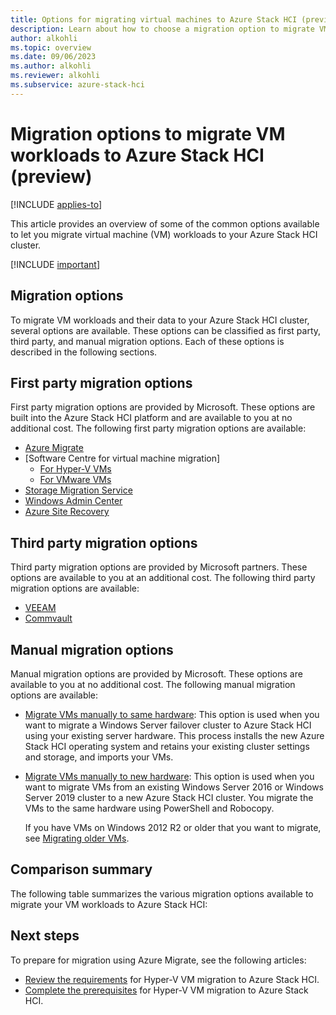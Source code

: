 ```yaml
---
title: Options for migrating virtual machines to Azure Stack HCI (preview)
description: Learn about how to choose a migration option to migrate VM workloads to your Azure Stack HCI cluster (preview).
author: alkohli
ms.topic: overview
ms.date: 09/06/2023
ms.author: alkohli
ms.reviewer: alkohli
ms.subservice: azure-stack-hci
---
```


# Migration options to migrate VM workloads to Azure Stack HCI (preview)

[!INCLUDE [applies-to](../../includes/hci-applies-to-23h2.md)]

This article provides an overview of some of the common options available to let you migrate virtual machine (VM) workloads to your Azure Stack HCI cluster.

[!INCLUDE [important](../../includes/hci-preview.md)]


## Migration options

To migrate VM workloads and their data to your Azure Stack HCI cluster, several options are available. These options can be classified as first party, third party, and manual migration options. Each of these options is described in the following sections.

## First party migration options

First party migration options are provided by Microsoft. These options are built into the Azure Stack HCI platform and are available to you at no additional cost. The following first party migration options are available:

- [Azure Migrate](./migration-azure-migrate-hci-overview.md)
- [Software Centre for virtual machine migration]
    - [For Hyper-V VMs](/system-center/vmm/deploy-manage-azure-stack-hci?view=sc-vmm-2022#step-8-migrate-vms-from-windows-server-to-azure-stack-hci-cluster)
    - [For VMware VMs](/system-center/vmm/deploy-manage-azure-stack-hci?view=sc-vmm-2022#step-9-migrate-vmware-workloads-to-azure-stack-hci-cluster-using-scvmm)
- [Storage Migration Service](#storage-migration-service)
- [Windows Admin Center](#windows-admin-center)
- [Azure Site Recovery](../manage/azure-site-recovery.md#protect-vm-workloads-with-azure-site-recovery-on-azure-stack-hci-preview)
 

## Third party migration options

Third party migration options are provided by Microsoft partners. These options are available to you at an additional cost. The following third party migration options are available:

- [VEEAM](#veeam)
- [Commvault](#commvault)

## Manual migration options

Manual migration options are provided by Microsoft. These options are available to you at no additional cost. The following manual migration options are available:

- [Migrate VMs manually to same hardware](../deploy/migrate-cluster-same-hardware.md): This option is used when you want to migrate a Windows Server failover cluster to Azure Stack HCI using your existing server hardware. This process installs the new Azure Stack HCI operating system and retains your existing cluster settings and storage, and imports your VMs.

- [Migrate VMs manually to new hardware](../deploy/migrate-cluster-new-hardware.md): This option is used when you want to migrate VMs from an existing Windows Server 2016 or Windows Server 2019 cluster to a new Azure Stack HCI cluster. You migrate the VMs to the same hardware using PowerShell and Robocopy.

    If you have VMs on Windows 2012 R2 or older that you want to migrate, see [Migrating older VMs](../deploy/migrate-cluster-new-hardware.md#migrating-older-vms).


## Comparison summary

The following table summarizes the various migration options available to migrate your VM workloads to Azure Stack HCI:




## Next steps

To prepare for migration using Azure Migrate, see the following articles:

- [Review the requirements](./migrate-hyperv-requirements.md) for Hyper-V VM migration to Azure Stack HCI.
- [Complete the prerequisites]() for Hyper-V VM migration to Azure Stack HCI.
